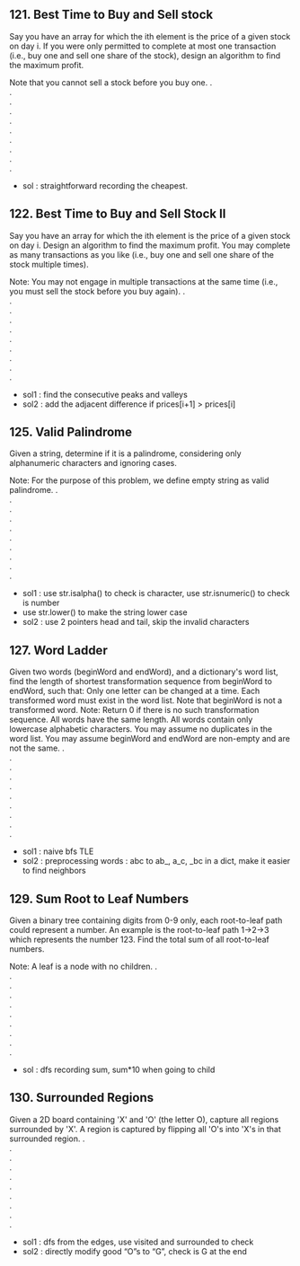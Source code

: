 ## 121. Best Time to Buy and Sell stock
Say you have an array for which the ith element is the price of a given stock on day i.
If you were only permitted to complete at most one transaction (i.e., buy one and sell one share of the stock), design an algorithm to find the maximum profit.

Note that you cannot sell a stock before you buy one.
.  
.  
.  
.  
.  
.  
.  
.  
.  
.  
- sol : straightforward recording the cheapest.

## 122. Best Time to Buy and Sell Stock II
Say you have an array for which the ith element is the price of a given stock on day i.
Design an algorithm to find the maximum profit. You may complete as many transactions as you like (i.e., buy one and sell one share of the stock multiple times).

Note: You may not engage in multiple transactions at the same time (i.e., you must sell the stock before you buy again).
.  
.  
.  
.  
.  
.  
.  
.  
.  
.  
- sol1 : find the consecutive peaks and valleys
- sol2 : add the adjacent difference if prices[i+1] > prices[i]

## 125. Valid Palindrome
Given a string, determine if it is a palindrome, considering only alphanumeric characters and ignoring cases.

Note: For the purpose of this problem, we define empty string as valid palindrome.
.  
.  
.  
.  
.  
.  
.  
.  
.  
.  
- sol1 : use str.isalpha() to check is character, use str.isnumeric() to check is number
- use str.lower() to make the string lower case
- sol2 : use 2 pointers head and tail, skip the invalid characters

## 127. Word Ladder
Given two words (beginWord and endWord), and a dictionary's word list, find the length of shortest transformation sequence from beginWord to endWord, such that:
Only one letter can be changed at a time.
Each transformed word must exist in the word list. Note that beginWord is not a transformed word.
Note:
Return 0 if there is no such transformation sequence.
All words have the same length.
All words contain only lowercase alphabetic characters.
You may assume no duplicates in the word list.
You may assume beginWord and endWord are non-empty and are not the same.
.  
.  
.  
.  
.  
.  
.  
.  
.  
.  
- sol1 : naive bfs TLE
- sol2 : preprocessing words : abc to ab_, a_c, _bc in a dict, make it easier to find neighbors

## 129. Sum Root to Leaf Numbers
Given a binary tree containing digits from 0-9 only, each root-to-leaf path could represent a number.
An example is the root-to-leaf path 1->2->3 which represents the number 123.
Find the total sum of all root-to-leaf numbers.

Note: A leaf is a node with no children.
.  
.  
.  
.  
.  
.  
.  
.  
.  
.  
- sol : dfs recording sum, sum*10 when going to child

## 130. Surrounded Regions
Given a 2D board containing 'X' and 'O' (the letter O), capture all regions surrounded by 'X'.
A region is captured by flipping all 'O's into 'X's in that surrounded region.
.  
.  
.  
.  
.  
.  
.  
.  
.  
.  
- sol1 : dfs from the edges, use visited and surrounded to check
- sol2 : directly modify good “O”s to “G”, check is G at the end 
